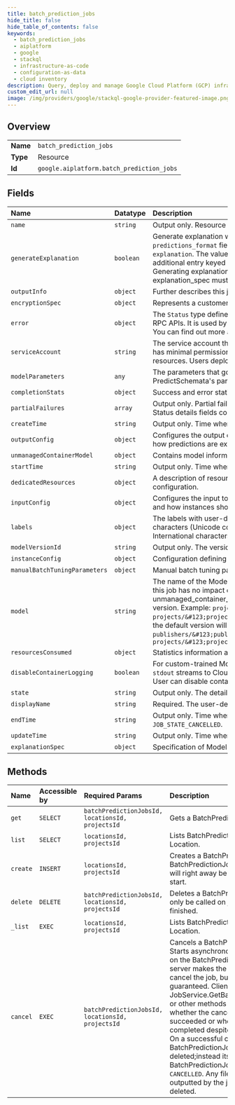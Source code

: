 ```yaml
---
title: batch_prediction_jobs
hide_title: false
hide_table_of_contents: false
keywords:
  - batch_prediction_jobs
  - aiplatform
  - google    
  - stackql
  - infrastructure-as-code
  - configuration-as-data
  - cloud inventory
description: Query, deploy and manage Google Cloud Platform (GCP) infrastructure and resources using SQL
custom_edit_url: null
image: /img/providers/google/stackql-google-provider-featured-image.png
---
```

  
    

## Overview
<table><tbody>
<tr><td><b>Name</b></td><td><code>batch_prediction_jobs</code></td></tr>
<tr><td><b>Type</b></td><td>Resource</td></tr>
<tr><td><b>Id</b></td><td><code>google.aiplatform.batch_prediction_jobs</code></td></tr>
</tbody></table>

## Fields
| Name | Datatype | Description |
|:-----|:---------|:------------|
| `name` | `string` | Output only. Resource name of the BatchPredictionJob. |
| `generateExplanation` | `boolean` | Generate explanation with the batch prediction results. When set to `true`, the batch prediction output changes based on the `predictions_format` field of the BatchPredictionJob.output_config object: * `bigquery`: output includes a column named `explanation`. The value is a struct that conforms to the Explanation object. * `jsonl`: The JSON objects on each line include an additional entry keyed `explanation`. The value of the entry is a JSON object that conforms to the Explanation object. * `csv`: Generating explanations for CSV format is not supported. If this field is set to true, either the Model.explanation_spec or explanation_spec must be populated. |
| `outputInfo` | `object` | Further describes this job's output. Supplements output_config. |
| `encryptionSpec` | `object` | Represents a customer-managed encryption key spec that can be applied to a top-level resource. |
| `error` | `object` | The `Status` type defines a logical error model that is suitable for different programming environments, including REST APIs and RPC APIs. It is used by [gRPC](https://github.com/grpc). Each `Status` message contains three pieces of data: error code, error message, and error details. You can find out more about this error model and how to work with it in the [API Design Guide](https://cloud.google.com/apis/design/errors). |
| `serviceAccount` | `string` | The service account that the DeployedModel's container runs as. If not specified, a system generated one will be used, which has minimal permissions and the custom container, if used, may not have enough permission to access other Google Cloud resources. Users deploying the Model must have the `iam.serviceAccounts.actAs` permission on this service account. |
| `modelParameters` | `any` | The parameters that govern the predictions. The schema of the parameters may be specified via the Model's PredictSchemata's parameters_schema_uri. |
| `completionStats` | `object` | Success and error statistics of processing multiple entities (for example, DataItems or structured data rows) in batch. |
| `partialFailures` | `array` | Output only. Partial failures encountered. For example, single files that can't be read. This field never exceeds 20 entries. Status details fields contain standard Google Cloud error details. |
| `createTime` | `string` | Output only. Time when the BatchPredictionJob was created. |
| `outputConfig` | `object` | Configures the output of BatchPredictionJob. See Model.supported_output_storage_formats for supported output formats, and how predictions are expressed via any of them. |
| `unmanagedContainerModel` | `object` | Contains model information necessary to perform batch prediction without requiring a full model import. |
| `startTime` | `string` | Output only. Time when the BatchPredictionJob for the first time entered the `JOB_STATE_RUNNING` state. |
| `dedicatedResources` | `object` | A description of resources that are used for performing batch operations, are dedicated to a Model, and need manual configuration. |
| `inputConfig` | `object` | Configures the input to BatchPredictionJob. See Model.supported_input_storage_formats for Model's supported input formats, and how instances should be expressed via any of them. |
| `labels` | `object` | The labels with user-defined metadata to organize BatchPredictionJobs. Label keys and values can be no longer than 64 characters (Unicode codepoints), can only contain lowercase letters, numeric characters, underscores and dashes. International characters are allowed. See https://goo.gl/xmQnxf for more information and examples of labels. |
| `modelVersionId` | `string` | Output only. The version ID of the Model that produces the predictions via this job. |
| `instanceConfig` | `object` | Configuration defining how to transform batch prediction input instances to the instances that the Model accepts. |
| `manualBatchTuningParameters` | `object` | Manual batch tuning parameters. |
| `model` | `string` | The name of the Model resource that produces the predictions via this job, must share the same ancestor Location. Starting this job has no impact on any existing deployments of the Model and their resources. Exactly one of model and unmanaged_container_model must be set. The model resource name may contain version id or version alias to specify the version. Example: `projects/&#123;project&#125;/locations/&#123;location&#125;/models/&#123;model&#125;@2` or `projects/&#123;project&#125;/locations/&#123;location&#125;/models/&#123;model&#125;@golden` if no version is specified, the default version will be deployed. The model resource could also be a publisher model. Example: `publishers/&#123;publisher&#125;/models/&#123;model&#125;` or `projects/&#123;project&#125;/locations/&#123;location&#125;/publishers/&#123;publisher&#125;/models/&#123;model&#125;` |
| `resourcesConsumed` | `object` | Statistics information about resource consumption. |
| `disableContainerLogging` | `boolean` | For custom-trained Models and AutoML Tabular Models, the container of the DeployedModel instances will send `stderr` and `stdout` streams to Cloud Logging by default. Please note that the logs incur cost, which are subject to [Cloud Logging pricing](https://cloud.google.com/logging/pricing). User can disable container logging by setting this flag to true. |
| `state` | `string` | Output only. The detailed state of the job. |
| `displayName` | `string` | Required. The user-defined name of this BatchPredictionJob. |
| `endTime` | `string` | Output only. Time when the BatchPredictionJob entered any of the following states: `JOB_STATE_SUCCEEDED`, `JOB_STATE_FAILED`, `JOB_STATE_CANCELLED`. |
| `updateTime` | `string` | Output only. Time when the BatchPredictionJob was most recently updated. |
| `explanationSpec` | `object` | Specification of Model explanation. |
## Methods
| Name | Accessible by | Required Params | Description |
|:-----|:--------------|:----------------|:------------|
| `get` | `SELECT` | `batchPredictionJobsId, locationsId, projectsId` | Gets a BatchPredictionJob |
| `list` | `SELECT` | `locationsId, projectsId` | Lists BatchPredictionJobs in a Location. |
| `create` | `INSERT` | `locationsId, projectsId` | Creates a BatchPredictionJob. A BatchPredictionJob once created will right away be attempted to start. |
| `delete` | `DELETE` | `batchPredictionJobsId, locationsId, projectsId` | Deletes a BatchPredictionJob. Can only be called on jobs that already finished. |
| `_list` | `EXEC` | `locationsId, projectsId` | Lists BatchPredictionJobs in a Location. |
| `cancel` | `EXEC` | `batchPredictionJobsId, locationsId, projectsId` | Cancels a BatchPredictionJob. Starts asynchronous cancellation on the BatchPredictionJob. The server makes the best effort to cancel the job, but success is not guaranteed. Clients can use JobService.GetBatchPredictionJob or other methods to check whether the cancellation succeeded or whether the job completed despite cancellation. On a successful cancellation, the BatchPredictionJob is not deleted;instead its BatchPredictionJob.state is set to `CANCELLED`. Any files already outputted by the job are not deleted. |
